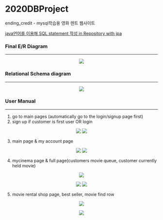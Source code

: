 # 2020DBProject
ending_credit - mysql학습용 영화 렌트 웹사이트

<u>java언어를 이용해 SQL statement 작성 in Repository with jpa</u>

### Final E/R Diagram
-----

<center><img src = "https://user-images.githubusercontent.com/52434154/112995112-de4aaf80-91a5-11eb-956a-37e49ab97147.png"></center>

### Relational Schema diagram
-----

<center><img src = "https://user-images.githubusercontent.com/52434154/112995330-1225d500-91a6-11eb-99f9-a18b548d7a93.png"></center>

### User Manual
-----

1. go to main pages (automatically go to the login/signup page first)
2. sign up if customer is first user OR login

<p align="center"><img src = "https://user-images.githubusercontent.com/52434154/112996121-dc352080-91a6-11eb-825f-6614af4f2650.png">   <img src = "https://user-images.githubusercontent.com/52434154/112996121-dc352080-91a6-11eb-825f-6614af4f2650.png"></p>

3. main page & my account page

<p align="center"><img src = "https://user-images.githubusercontent.com/52434154/112996446-24544300-91a7-11eb-91ff-393b837313a8.png">   <img src = "https://user-images.githubusercontent.com/52434154/112996512-30d89b80-91a7-11eb-869a-d7527aa0f855.png"></p>


4. mycinema page & full page(customers movie queue, customer currently held movie)

<p align="center"><img src = "https://user-images.githubusercontent.com/52434154/112996812-77c69100-91a7-11eb-86b4-cb97ec4f35cd.png"></p>

<p align="center"><img src = "https://user-images.githubusercontent.com/52434154/112996823-7a28eb00-91a7-11eb-8dde-640597429322.png">   <img src = "https://user-images.githubusercontent.com/52434154/112996858-84e38000-91a7-11eb-937b-6ff11f834aa7.png"></p>

5. movie rental shop page, best seller, movie find row

<p align="center"><img src = "https://user-images.githubusercontent.com/52434154/112997219-dee44580-91a7-11eb-8347-02c8223a623e.png"></p>
<p align="center"><img src = "https://user-images.githubusercontent.com/52434154/112997229-e1df3600-91a7-11eb-8df8-51dcd9eef267.png"></p>



